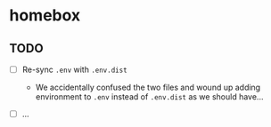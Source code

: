
# homebox

## TODO

- [ ] Re-sync `.env` with `.env.dist`
  * We accidentally confused the two files and wound up adding environment
  to `.env` instead of `.env.dist` as we should have...

- [ ] *...*

